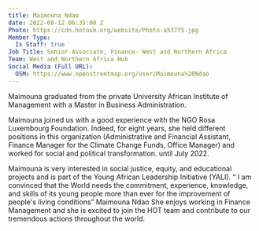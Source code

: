 ```yaml
---
title: Maimouna Ndao
date: 2022-08-12 06:35:00 Z
Photo: https://cdn.hotosm.org/website/Photo-a537f5.jpg
Member Type:
  Is Staff: true
Job Title: Senior Associate, Finance- West and Northern Africa
Team: West and Northern Africa Hub
Social Media (Full URL):
  OSM: https://www.openstreetmap.org/user/Maimouna%20Ndao
---
```


Maimouna graduated from the private University African Institute of Management with a Master in Business Administration. 

Maimouna joined us with a good experience with the NGO Rosa Luxembourg Foundation. Indeed, for eight years, she held different positions in this organization (Administrative and Financial Assistant, Finance Manager for the Climate Change Funds, Office Manager) and worked for social and political transformation. until July 2022.

Maimouna is very interested in social justice, equity, and educational projects and is part of the Young African Leadership Initiative (YALI).
“ I am convinced that the World needs the commitment, experience, knowledge, and skills of its young people more than ever for the improvement of people's living conditions” Maimouna Ndao
She enjoys working in Finance Management and she is excited to join the HOT team and contribute to our tremendous actions throughout the world. 

